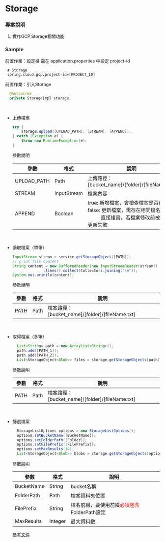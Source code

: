 # Storage

### 專案說明
1. 實作GCP Storage相關功能

### Sample
前置作業：設定檔
需在 application.properties 中設定 project-id
```properties
 # Storage
 spring.cloud.gcp.project-id=[PROJECT_ID]
```

前置作業：引入Storage
``` java
  @Autowired
  private StorageImpl storage;
```

<br/>

- 上傳檔案
  ```java
  try {
      storage.upload([UPLOAD_PATH], [STREAM], [APPEND]);
  } catch (Exception e) {
      throw new RuntimeException(e);
  }
  ```
  參數說明
 
  | 參數          | 格式          | 說明                                                                                                                            |
  |-------------|-------------|-------------------------------------------------------------------------------------------------------------------------------|
  | UPLOAD_PATH | Path        | 上傳路徑： [bucket_name]/[folder]/[fileName.txt]                                                                                   |
  | STREAM      | InputStream | 檔案內容                                                                                                                          |
  | APPEND      | Boolean     | true: 新增檔案，會檢查檔案是否存在 <br/> false: 更新檔案，需存在相同檔名<br/>&nbsp;&nbsp;&nbsp;&nbsp;&nbsp;&nbsp;&nbsp;&nbsp;&nbsp; 直接複寫，若檔案修改前被異動則更新失敗 |

<br/>

- 讀取檔案（單筆）
  ```java
  InputStream stream = service.getStorageObject([PATH]);
  // print file content
  String content = new BufferedReader(new InputStreamReader(stream))
                .lines().collect(Collectors.joining("\n"));
  System.out.println(content);
  ```
  參數說明

  | 參數 | 格式    | 說明       |
  |-----|--------|----------|
  | PATH | Path  | 檔案路徑： [bucket_name]/[folder]/[fileName.txt] |

<br/>

- 取得檔案（多筆）
  ```java
    List<String> path = new ArrayList<String>();
    path.add([PATH_1]);
    path.add([PATH_2]);
    List<StorageObject<Blob>> files = storage.getStorageObjects(path);
  ```
  參數說明

  | 參數 | 格式    | 說明       |
  |-----|--------|----------|
  | PATH | Path  | 檔案路徑： [bucket_name]/[folder]/[fileName.txt] |

<br/>

 - 篩選檔案
    ```java
      StorageListOptions options = new StorageListOptions();
      options.setBucketName([BucketName]);
      options.setFolderPath([Folder]);
      options.setFilePrefix([FilePrefix]);
      options.setMaxResults(10);
      List<StorageObject<Blob>> blobs = storage.getStorageObjects(options);
    ```
    參數說明

    | 參數         | 格式      | 說明                                                |
    |------------|---------|---------------------------------------------------|
    | BucketName | String  | bucket名稱                                          |
    | FolderPath | Path    | 檔案資料夾位置                                           |
    | FilePrefix | String  | 檔名前綴，要使用前綴<font color=red>必須包含</font>FolderPath設定 |
    | MaxResults | Integer | 最大資料數                                             |

    [參考文件]( https://cloud.google.com/storage/docs/samples/storage-list-files-with-prefix)